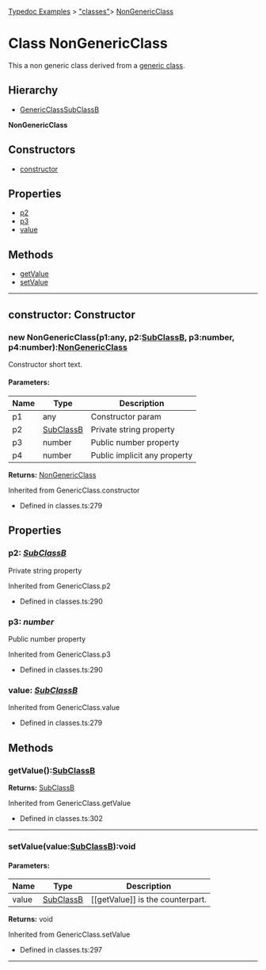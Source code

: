 [Typedoc Examples](../index.md) >  ["classes"](../modules/_classes_.md)>  [NonGenericClass](../classes/_classes_.nongenericclass.md)
# Class NonGenericClass


<p>This a non generic class derived from a <a href="_classes_.genericclass.md">generic class</a>.</p>








## Hierarchy
* [GenericClass](../classes/_classes_.genericclass.md)[SubClassB](../classes/_classes_.subclassb.md)

**NonGenericClass**








## Constructors
* [constructor](../classes/_classes_.nongenericclass.md#constructor)

## Properties
* [p2](../classes/_classes_.nongenericclass.md#p2)
* [p3](../classes/_classes_.nongenericclass.md#p3)
* [value](../classes/_classes_.nongenericclass.md#value)

## Methods
* [getValue](../classes/_classes_.nongenericclass.md#getvalue)
* [setValue](../classes/_classes_.nongenericclass.md#setvalue)

---




<a id="constructor"></a>
## constructor: Constructor

### new NonGenericClass(p1:any, p2:[SubClassB](../classes/_classes_.subclassb.md), p3:number, p4:number):[NonGenericClass](../classes/_classes_.nongenericclass.md)



<p>Constructor short text.</p>







#### Parameters:
| Name  | Type                | Description  |
| ------ | ------------------- | ------------ |
| p1  | any | Constructor param |
| p2  | [SubClassB](../classes/_classes_.subclassb.md) | Private string property |
| p3  | number | Public number property |
| p4  | number | Public implicit any property |









**Returns:** [NonGenericClass](../classes/_classes_.nongenericclass.md)




Inherited from GenericClass.constructor



* Defined in classes.ts:279












## Properties

<a id="p2"></a>

### **p2**:  *[SubClassB](../classes/_classes_.subclassb.md)* 


<p>Private string property</p>







Inherited from GenericClass.p2



* Defined in classes.ts:290






<a id="p3"></a>

### **p3**:  *number* 


<p>Public number property</p>







Inherited from GenericClass.p3



* Defined in classes.ts:290






<a id="value"></a>

### **value**:  *[SubClassB](../classes/_classes_.subclassb.md)* 




Inherited from GenericClass.value



* Defined in classes.ts:279








## Methods

<a id="getvalue"></a>
### getValue():[SubClassB](../classes/_classes_.subclassb.md)








**Returns:** [SubClassB](../classes/_classes_.subclassb.md)




Inherited from GenericClass.getValue



* Defined in classes.ts:302









---

<a id="setvalue"></a>
### setValue(value:[SubClassB](../classes/_classes_.subclassb.md)):void










#### Parameters:
| Name  | Type                | Description  |
| ------ | ------------------- | ------------ |
| value  | [SubClassB](../classes/_classes_.subclassb.md) | [[getValue]] is the counterpart. |






**Returns:** void




Inherited from GenericClass.setValue



* Defined in classes.ts:297









---



